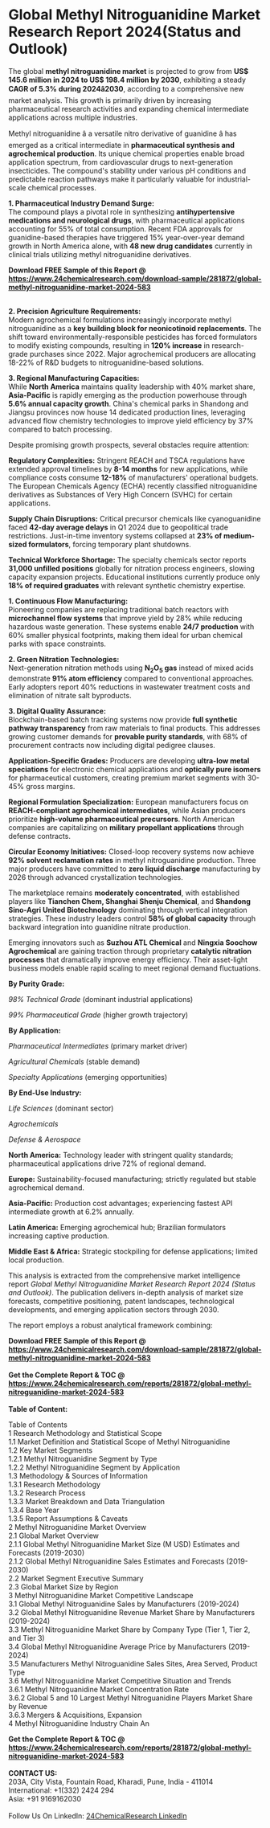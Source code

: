 <h1>Global Methyl Nitroguanidine Market Research Report 2024(Status and Outlook)</h1><p>The global <strong>methyl nitroguanidine market</strong> is projected to grow from <strong>US$ 145.6 million in 2024 to US$ 198.4 million by 2030</strong>, exhibiting a steady <strong>CAGR of 5.3% during 2024â2030</strong>, according to a comprehensive new market analysis. This growth is primarily driven by increasing pharmaceutical research activities and expanding chemical intermediate applications across multiple industries.</p><p>Methyl nitroguanidine â a versatile nitro derivative of guanidine â has emerged as a critical intermediate in <strong>pharmaceutical synthesis and agrochemical production</strong>. Its unique chemical properties enable broad application spectrum, from cardiovascular drugs to next-generation insecticides. The compound's stability under various pH conditions and predictable reaction pathways make it particularly valuable for industrial-scale chemical processes.</p><p><strong>1. Pharmaceutical Industry Demand Surge:</strong><br>
The compound plays a pivotal role in synthesizing <strong>antihypertensive medications and neurological drugs</strong>, with pharmaceutical applications accounting for 55% of total consumption. Recent FDA approvals for guanidine-based therapies have triggered 15% year-over-year demand growth in North America alone, with <strong>48 new drug candidates</strong> currently in clinical trials utilizing methyl nitroguanidine derivatives.</p><div><b>Download FREE Sample of this Report @ 
            <a href="https://www.24chemicalresearch.com/download-sample/281872/global-methyl-nitroguanidine-market-2024-583">
            https://www.24chemicalresearch.com/download-sample/281872/global-methyl-nitroguanidine-market-2024-583</a></b></div><br><p><strong>2. Precision Agriculture Requirements:</strong><br>
Modern agrochemical formulations increasingly incorporate methyl nitroguanidine as a <strong>key building block for neonicotinoid replacements</strong>. The shift toward environmentally-responsible pesticides has forced formulators to modify existing compounds, resulting in <strong>120% increase</strong> in research-grade purchases since 2022. Major agrochemical producers are allocating 18-22% of R&amp;D budgets to nitroguanidine-based solutions.</p><p><strong>3. Regional Manufacturing Capacities:</strong><br>
While <strong>North America</strong> maintains quality leadership with 40% market share, <strong>Asia-Pacific</strong> is rapidly emerging as the production powerhouse through <strong>5.6% annual capacity growth</strong>. China's chemical parks in Shandong and Jiangsu provinces now house 14 dedicated production lines, leveraging advanced flow chemistry technologies to improve yield efficiency by 37% compared to batch processing.</p><p>Despite promising growth prospects, several obstacles require attention:</p><p><strong>Regulatory Complexities:</strong> Stringent REACH and TSCA regulations have extended approval timelines by <strong>8-14 months</strong> for new applications, while compliance costs consume <strong>12-18%</strong> of manufacturers' operational budgets. The European Chemicals Agency (ECHA) recently classified nitroguanidine derivatives as Substances of Very High Concern (SVHC) for certain applications.</p><p><strong>Supply Chain Disruptions:</strong> Critical precursor chemicals like cyanoguanidine faced <strong>42-day average delays</strong> in Q1 2024 due to geopolitical trade restrictions. Just-in-time inventory systems collapsed at <strong>23% of medium-sized formulators</strong>, forcing temporary plant shutdowns.</p><p><strong>Technical Workforce Shortage:</strong> The specialty chemicals sector reports <strong>31,000 unfilled positions</strong> globally for nitration process engineers, slowing capacity expansion projects. Educational institutions currently produce only <strong>18% of required graduates</strong> with relevant synthetic chemistry expertise.</p><p><strong>1. Continuous Flow Manufacturing:</strong><br>
Pioneering companies are replacing traditional batch reactors with <strong>microchannel flow systems</strong> that improve yield by 28% while reducing hazardous waste generation. These systems enable <strong>24/7 production</strong> with 60% smaller physical footprints, making them ideal for urban chemical parks with space constraints.</p><p><strong>2. Green Nitration Technologies:</strong><br>
Next-generation nitration methods using <strong>N<sub>2</sub>O<sub>5</sub> gas</strong> instead of mixed acids demonstrate <strong>91% atom efficiency</strong> compared to conventional approaches. Early adopters report 40% reductions in wastewater treatment costs and elimination of nitrate salt byproducts.</p><p><strong>3. Digital Quality Assurance:</strong><br>
Blockchain-based batch tracking systems now provide <strong>full synthetic pathway transparency</strong> from raw materials to final products. This addresses growing customer demands for <strong>provable purity standards</strong>, with 68% of procurement contracts now including digital pedigree clauses.</p><p><strong>Application-Specific Grades:</strong> Producers are developing <strong>ultra-low metal speciations</strong> for electronic chemical applications and <strong>optically pure isomers</strong> for pharmaceutical customers, creating premium market segments with 30-45% gross margins.</p><p><strong>Regional Formulation Specialization:</strong> European manufacturers focus on <strong>REACH-compliant agrochemical intermediates</strong>, while Asian producers prioritize <strong>high-volume pharmaceutical precursors</strong>. North American companies are capitalizing on <strong>military propellant applications</strong> through defense contracts.</p><p><strong>Circular Economy Initiatives:</strong> Closed-loop recovery systems now achieve <strong>92% solvent reclamation rates</strong> in methyl nitroguanidine production. Three major producers have committed to <strong>zero liquid discharge</strong> manufacturing by 2026 through advanced crystallization technologies.</p><p>The marketplace remains <strong>moderately concentrated</strong>, with established players like <strong>Tianchen Chem, Shanghai Shenju Chemical</strong>, and <strong>Shandong Sino-Agri United Biotechnology</strong> dominating through vertical integration strategies. These industry leaders control <strong>58% of global capacity</strong> through backward integration into guanidine nitrate production.</p><p>Emerging innovators such as <strong>Suzhou ATL Chemical</strong> and <strong>Ningxia Soochow Agrochemical</strong> are gaining traction through proprietary <strong>catalytic nitration processes</strong> that dramatically improve energy efficiency. Their asset-light business models enable rapid scaling to meet regional demand fluctuations.</p><p><strong>By Purity Grade:</strong></p><p><em>98% Technical Grade</em> (dominant industrial applications)</p><p><em>99% Pharmaceutical Grade</em> (higher growth trajectory)</p><p><strong>By Application:</strong></p><p><em>Pharmaceutical Intermediates</em> (primary market driver)</p><p><em>Agricultural Chemicals</em> (stable demand)</p><p><em>Specialty Applications</em> (emerging opportunities)</p><p><strong>By End-Use Industry:</strong></p><p><em>Life Sciences</em> (dominant sector)</p><p><em>Agrochemicals</em></p><p><em>Defense &amp; Aerospace</em></p><p><strong>North America:</strong> Technology leader with stringent quality standards; pharmaceutical applications drive 72% of regional demand.</p><p><strong>Europe:</strong> Sustainability-focused manufacturing; strictly regulated but stable agrochemical demand.</p><p><strong>Asia-Pacific:</strong> Production cost advantages; experiencing fastest API intermediate growth at 6.2% annually.</p><p><strong>Latin America:</strong> Emerging agrochemical hub; Brazilian formulators increasing captive production.</p><p><strong>Middle East &amp; Africa:</strong> Strategic stockpiling for defense applications; limited local production.</p><p>This analysis is extracted from the comprehensive market intelligence report <em>Global Methyl Nitroguanidine Market Research Report 2024 (Status and Outlook)</em>. The publication delivers in-depth analysis of market size forecasts, competitive positioning, patent landscapes, technological developments, and emerging application sectors through 2030.</p><p>The report employs a robust analytical framework combining:</p><div><b>Download FREE Sample of this Report @ 
            <a href="https://www.24chemicalresearch.com/download-sample/281872/global-methyl-nitroguanidine-market-2024-583">
            https://www.24chemicalresearch.com/download-sample/281872/global-methyl-nitroguanidine-market-2024-583</a></b></div><br><div><b>Get the Complete Report & TOC @ 
            <a href="https://www.24chemicalresearch.com/reports/281872/global-methyl-nitroguanidine-market-2024-583">
            https://www.24chemicalresearch.com/reports/281872/global-methyl-nitroguanidine-market-2024-583</a></b></div><br>
            <b>Table of Content:</b><p>Table of Contents<br />
 1 Research Methodology and Statistical Scope<br />
 1.1 Market Definition and Statistical Scope of Methyl Nitroguanidine<br />
 1.2 Key Market Segments<br />
 1.2.1 Methyl Nitroguanidine Segment by Type<br />
 1.2.2 Methyl Nitroguanidine Segment by Application<br />
 1.3 Methodology & Sources of Information<br />
 1.3.1 Research Methodology<br />
 1.3.2 Research Process<br />
 1.3.3 Market Breakdown and Data Triangulation<br />
 1.3.4 Base Year<br />
 1.3.5 Report Assumptions & Caveats<br />
 2 Methyl Nitroguanidine Market Overview<br />
 2.1 Global Market Overview<br />
 2.1.1 Global Methyl Nitroguanidine Market Size (M USD) Estimates and Forecasts (2019-2030)<br />
 2.1.2 Global Methyl Nitroguanidine Sales Estimates and Forecasts (2019-2030)<br />
 2.2 Market Segment Executive Summary<br />
 2.3 Global Market Size by Region<br />
 3 Methyl Nitroguanidine Market Competitive Landscape<br />
 3.1 Global Methyl Nitroguanidine Sales by Manufacturers (2019-2024)<br />
 3.2 Global Methyl Nitroguanidine Revenue Market Share by Manufacturers (2019-2024)<br />
 3.3 Methyl Nitroguanidine Market Share by Company Type (Tier 1, Tier 2, and Tier 3)<br />
 3.4 Global Methyl Nitroguanidine Average Price by Manufacturers (2019-2024)<br />
 3.5 Manufacturers Methyl Nitroguanidine Sales Sites, Area Served, Product Type<br />
 3.6 Methyl Nitroguanidine Market Competitive Situation and Trends<br />
 3.6.1 Methyl Nitroguanidine Market Concentration Rate<br />
 3.6.2 Global 5 and 10 Largest Methyl Nitroguanidine Players Market Share by Revenue<br />
 3.6.3 Mergers & Acquisitions, Expansion<br />
 4 Methyl Nitroguanidine Industry Chain An</p><div><b>Get the Complete Report & TOC @ 
            <a href="https://www.24chemicalresearch.com/reports/281872/global-methyl-nitroguanidine-market-2024-583">
            https://www.24chemicalresearch.com/reports/281872/global-methyl-nitroguanidine-market-2024-583</a></b></div><br><b>CONTACT US:</b><br>
            203A, City Vista, Fountain Road, Kharadi, Pune, India - 411014<br>
            International: +1(332) 2424 294<br>
            Asia: +91 9169162030 <br><br>
            Follow Us On LinkedIn: <a href="https://www.linkedin.com/company/24chemicalresearch/">24ChemicalResearch LinkedIn</a>